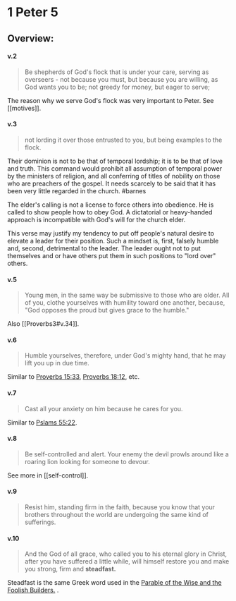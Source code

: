 # 1 Peter 5

## Overview:



#### v.2
>Be shepherds of God's flock that is under your care, serving as overseers - not because you must, but because you are willing, as God wants you to be; not greedy for money, but eager to serve;

The reason why we serve God's flock was very important to Peter. See [[motives]].

#### v.3
>not lording it over those entrusted to you, but being examples to the flock.

Their dominion is not to be that of temporal lordship; it is to be that of love and truth. This command would prohibit all assumption of temporal power by the ministers of religion, and all conferring of titles of nobility on those who are preachers of the gospel. It needs scarcely to be said that it has been very little regarded in the church.
#barnes 

The elder's calling is not a license to force others into obedience. He is called to show people how to obey God. A dictatorial or heavy-handed approach is incompatible with God's will for the church elder.

This verse may justify my tendency to put off people's natural desire to elevate a leader for their position. Such a mindset is, first, falsely humble and, second, detrimental to the leader. The leader ought not to put themselves and or have others put them in such positions to "lord over" others.

#### v.5
>Young men, in the same way be submissive to those who are older. All of you, clothe yourselves with humility toward one another, because, "God opposes the proud but gives grace to the humble."

Also [[Proverbs3#v.34]].

#### v.6
>Humble yourselves, therefore, under God's mighty hand, that he may lift you up in due time.

Similar to [Proverbs 15:33](Proverbs15.md#v.33), [Proverbs 18:12](Proverbs18.md#v.12), etc.

#### v.7
>Cast all your anxiety on him because he cares for you.

Similar to [Pslams 55:22](Psalm55#v.22).

#### v.8
>Be self-controlled and alert. Your enemy the devil prowls around like a roaring lion looking for someone to devour.

See more in [[self-control]].

#### v.9
>Resist him, standing firm in the faith, because you know that your brothers throughout the world are undergoing the same kind of sufferings.

#### v.10
>And the God of all grace, who called you to his eternal glory in Christ, after you have suffered a little while, will himself restore you and make you strong, firm and **steadfast.**

Steadfast is the same Greek word used in the [Parable of the Wise and the Foolish Builders.](Matthew7) .

